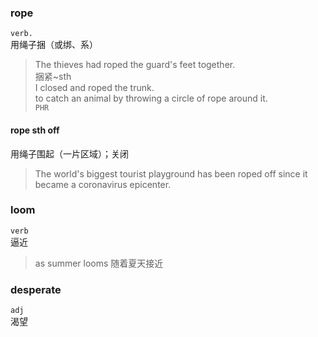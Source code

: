 ### rope
`verb.`    
用绳子捆（或绑、系）  
> The thieves had roped the guard's feet together.  
捆紧~sth  
> I closed and roped the trunk.  
to catch an animal by throwing a circle of rope around it.  
`PHR`  
#### rope sth off
用绳子围起（一片区域）；关闭
>The world's biggest tourist playground has been roped off since it became a coronavirus epicenter.  

### loom
`verb`   
逼近  
>as summer looms
>随着夏天接近

### desperate
`adj`  
渴望
